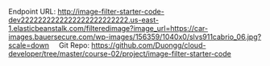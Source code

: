 Endpoint URL: http://image-filter-starter-code-dev2222222222222222222222222.us-east-1.elasticbeanstalk.com/filteredimage?image_url=https://car-images.bauersecure.com/wp-images/156359/1040x0/slvs911cabrio_06.jpg?scale=down
 
 
Git Repo: https://github.com/Duongg/cloud-developer/tree/master/course-02/project/image-filter-starter-code